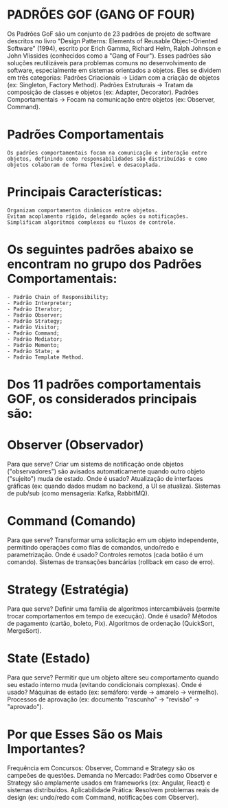# PADRÕES GOF (GANG OF FOUR)
Os Padrões GoF são um conjunto de 23 padrões de projeto de software descritos no livro "Design Patterns: Elements of Reusable Object-Oriented Software" (1994), escrito por Erich Gamma, Richard Helm, Ralph Johnson e John Vlissides (conhecidos como a "Gang of Four"). Esses padrões são soluções reutilizáveis para problemas comuns no desenvolvimento de software, especialmente em sistemas orientados a objetos. Eles se dividem em três categorias:
Padrões Criacionais → Lidam com a criação de objetos (ex: Singleton, Factory Method).
Padrões Estruturais → Tratam da composição de classes e objetos (ex: Adapter, Decorator).
Padrões Comportamentais → Focam na comunicação entre objetos (ex: Observer, Command).


# Padrões Comportamentais
    Os padrões comportamentais focam na comunicação e interação entre objetos, definindo como responsabilidades são distribuídas e como objetos colaboram de forma flexível e desacoplada.

# Principais Características:
    Organizam comportamentos dinâmicos entre objetos.
    Evitam acoplamento rígido, delegando ações ou notificações.
    Simplificam algoritmos complexos ou fluxos de controle.

# Os seguintes padrões abaixo se encontram no grupo dos Padrões Comportamentais:
    - Padrão Chain of Responsibility;
    - Padrão Interpreter;
    - Padrão Iterator;
    - Padrão Observer;
    - Padrão Strategy;
    - Padrão Visitor;
    - Padrão Command;
    - Padrão Mediator;
    - Padrão Memento;
    - Padrão State; e
    - Padrão Template Method.
    
# Dos 11 padrões comportamentais GOF, os considerados principais são:

# Observer (Observador)
Para que serve? Criar um sistema de notificação onde objetos ("observadores") são avisados automaticamente quando outro objeto ("sujeito") muda de estado.
Onde é usado?
Atualização de interfaces gráficas (ex: quando dados mudam no backend, a UI se atualiza).
Sistemas de pub/sub (como mensageria: Kafka, RabbitMQ).

# Command (Comando)
Para que serve? Transformar uma solicitação em um objeto independente, permitindo operações como filas de comandos, undo/redo e parametrização.
Onde é usado?
Controles remotos (cada botão é um comando).
Sistemas de transações bancárias (rollback em caso de erro).

# Strategy (Estratégia)
Para que serve? Definir uma família de algoritmos intercambiáveis (permite trocar comportamentos em tempo de execução).
Onde é usado?
Métodos de pagamento (cartão, boleto, Pix).
Algoritmos de ordenação (QuickSort, MergeSort).

# State (Estado)
Para que serve? Permitir que um objeto altere seu comportamento quando seu estado interno muda (evitando condicionais complexas).
Onde é usado?
Máquinas de estado (ex: semáforo: verde → amarelo → vermelho).
Processos de aprovação (ex: documento "rascunho" → "revisão" → "aprovado").

# Por que Esses São os Mais Importantes?
Frequência em Concursos: Observer, Command e Strategy são os campeões de questões.
Demanda no Mercado: Padrões como Observer e Strategy são amplamente usados em frameworks (ex: Angular, React) e sistemas distribuídos.
Aplicabilidade Prática: Resolvem problemas reais de design (ex: undo/redo com Command, notificações com Observer).

